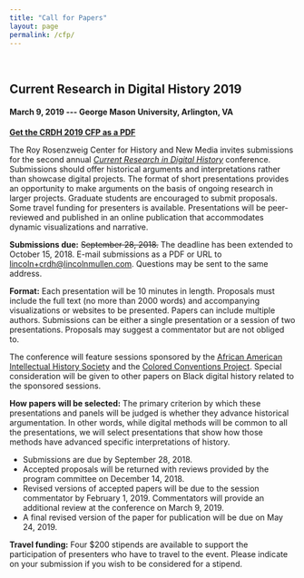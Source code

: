 ```yaml
---
title: "Call for Papers"
layout: page
permalink: /cfp/
---
```


<br>

## Current Research in Digital History 2019

#### March 9, 2019 --- George Mason University, Arlington, VA

**[Get the CRDH 2019 CFP as a PDF](/assets/pdf/CFP-CRDH-2019.pdf)**

The Roy Rosenzweig Center for History and New Media invites submissions for the second annual [*Current Research in Digital History*](http://crdh.rrchnm.org/) conference. Submissions should offer historical arguments and interpretations rather than showcase digital projects. The format of short presentations provides an opportunity to make arguments on the basis of ongoing research in larger projects. Graduate students are encouraged to submit proposals. Some travel funding for presenters is available. Presentations will be peer-reviewed and published in an online publication that accommodates dynamic visualizations and narrative.

**Submissions due:** <del>September 28, 2018.</del> The deadline has been extended to October 15, 2018. E-mail submissions as a PDF or URL to [lincoln+crdh@lincolnmullen.com](mailto:lincoln+crdh@lincolnmullen.com). Questions may be sent to the same address. 

**Format:** Each presentation will be 10 minutes in length. Proposals must include the full text (no more than 2000 words) and accompanying visualizations or websites to be presented. Papers can include multiple authors. Submissions can be either a single presentation or a session of two presentations. Proposals may suggest a commentator but are not obliged to.

The conference will feature sessions sponsored by the [African American Intellectual History Society](https://www.aaihs.org/) and the [Colored Conventions Project](http://coloredconventions.org/). Special consideration will be given to other papers on Black digital history related to the sponsored sessions.

**How papers will be selected:** The primary criterion by which these presentations and panels will be judged is whether they advance historical argumentation. In other words, while digital methods will be common to all the presentations, we will select presentations that show how those methods have advanced specific interpretations of history.

-   Submissions are due by September 28, 2018.
-   Accepted proposals will be returned with reviews provided by the
    program committee on December 14, 2018.
-   Revised versions of accepted papers will be due to the session
    commentator by February 1, 2019. Commentators will provide an
    additional review at the conference on March 9, 2019.
-   A final revised version of the paper for publication will be due on
    May 24, 2019.

**Travel funding:** Four \$200 stipends are available to support the
participation of presenters who have to travel to the event. Please
indicate on your submission if you wish to be considered for a stipend.
